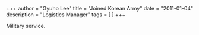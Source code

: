 +++
author = "Gyuho Lee"
title = "Joined Korean Army"
date = "2011-01-04"
description = "Logistics Manager"
tags = [
]
+++

Military service.
<!--more-->
